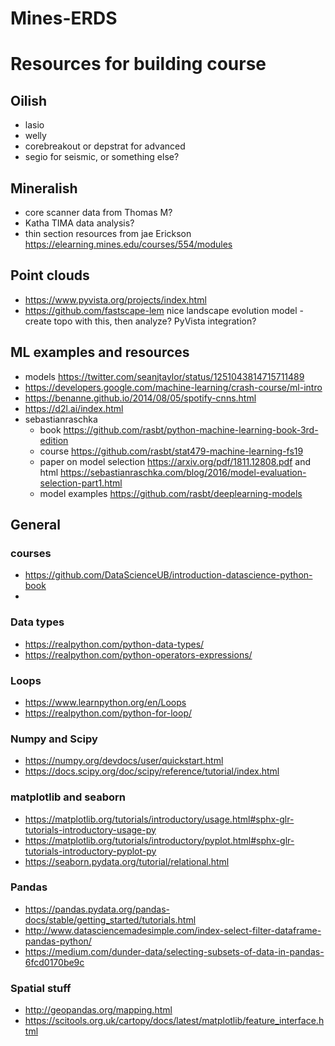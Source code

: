 # Mines-ERDS

# Resources for building course
## Oilish
- lasio
- welly
- corebreakout or depstrat for advanced
- segio for seismic, or something else?

## Mineralish
- core scanner data from Thomas M?
- Katha TIMA data analysis?
- thin section resources from jae Erickson https://elearning.mines.edu/courses/554/modules

## Point clouds
- https://www.pyvista.org/projects/index.html
- https://github.com/fastscape-lem nice landscape evolution model - create topo with this, then analyze? PyVista integration?

## ML examples and resources
 - models https://twitter.com/seanjtaylor/status/1251043814715711489
 - https://developers.google.com/machine-learning/crash-course/ml-intro
 - https://benanne.github.io/2014/08/05/spotify-cnns.html
- https://d2l.ai/index.html
- sebastianraschka
  - book https://github.com/rasbt/python-machine-learning-book-3rd-edition
  - course https://github.com/rasbt/stat479-machine-learning-fs19
  - paper on model selection https://arxiv.org/pdf/1811.12808.pdf and html https://sebastianraschka.com/blog/2016/model-evaluation-selection-part1.html
  - model examples https://github.com/rasbt/deeplearning-models
  
## General
### courses
- https://github.com/DataScienceUB/introduction-datascience-python-book
-
### Data types
- https://realpython.com/python-data-types/
- https://realpython.com/python-operators-expressions/

### Loops
- https://www.learnpython.org/en/Loops
- https://realpython.com/python-for-loop/

### Numpy and Scipy
- https://numpy.org/devdocs/user/quickstart.html
- https://docs.scipy.org/doc/scipy/reference/tutorial/index.html

### matplotlib and seaborn
- https://matplotlib.org/tutorials/introductory/usage.html#sphx-glr-tutorials-introductory-usage-py
- https://matplotlib.org/tutorials/introductory/pyplot.html#sphx-glr-tutorials-introductory-pyplot-py
- https://seaborn.pydata.org/tutorial/relational.html

### Pandas
- https://pandas.pydata.org/pandas-docs/stable/getting_started/tutorials.html
- http://www.datasciencemadesimple.com/index-select-filter-dataframe-pandas-python/
- https://medium.com/dunder-data/selecting-subsets-of-data-in-pandas-6fcd0170be9c

### Spatial stuff
- http://geopandas.org/mapping.html
- https://scitools.org.uk/cartopy/docs/latest/matplotlib/feature_interface.html
